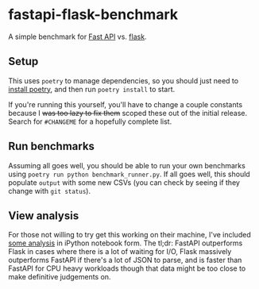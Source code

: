 # fastapi-flask-benchmark
A simple benchmark for [Fast API](https://fastapi.tiangolo.com/) vs. [flask](https://flask.palletsprojects.com/en/1.1.x/).

## Setup
This uses `poetry` to manage dependencies, so you should just need to [install poetry](https://python-poetry.org/docs/#installation), and then run `poetry install` to start.

If you're running this yourself, you'll have to change a couple constants because I ~~was too lazy to fix them~~ scoped these out of the initial release. Search for `#CHANGEME` for a hopefully complete list. 

## Run benchmarks

Assuming all goes well, you should be able to run your own benchmarks using `poetry run python benchmark_runner.py`. If all goes well, this should populate `output` with some new CSVs (you can check by seeing if they change with `git status`). 

## View analysis

For those not willing to try get this working on their machine, I've included [some analysis](analysis/benchmark_analysis.ipynb) in iPython notebook form. The tl;dr: FastAPI outperforms Flask in cases where there is a lot of waiting for I/O, Flask massively outperforms FastAPI if there's a lot of JSON to parse, and is faster than FastAPI for CPU heavy workloads though that data might be too close to make definitive judgements on.
